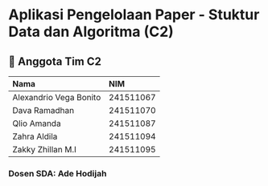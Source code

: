 #  Aplikasi Pengelolaan Paper - Stuktur Data dan Algoritma (C2)

## 👥 Anggota Tim C2

| Nama                      | NIM         |
| :------------------------ | :---------- |
| Alexandrio Vega Bonito    | 241511067   |
| Dava Ramadhan             | 241511070   |
| Qlio Amanda               | 241511087   |
| Zahra Aldila              | 241511094   |
| Zakky Zhillan M.I         | 241511095   |

### Dosen SDA: Ade Hodijah
